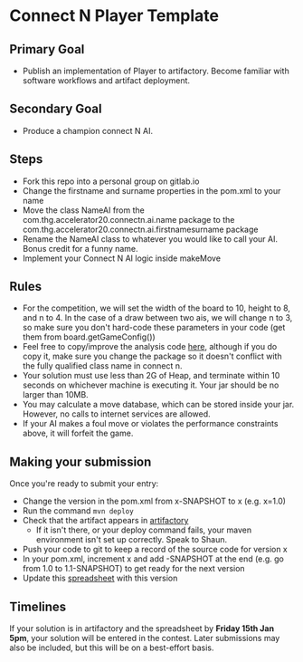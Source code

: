 # Connect N Player Template

## Primary Goal
* Publish an implementation of Player to artifactory. Become familiar with software workflows and artifact deployment.

## Secondary Goal
* Produce a champion connect N AI.

## Steps
* Fork this repo into a personal group on gitlab.io
* Change the firstname and surname properties in the pom.xml to your name
* Move the class NameAI from the com.thg.accelerator20.connectn.ai.name package to the com.thg.accelerator20.connectn.ai.firstnamesurname package 
* Rename the NameAI class to whatever you would like to call your AI. Bonus credit for a funny name.
* Implement your Connect N AI logic inside makeMove


## Rules
* For the competition, we will set the width of the board to 10, height to 8, and n to 4. In the case of a draw between two ais, we will change n to 3, so make sure you don't hard-code these parameters in your code (get them from board.getGameConfig())
* Feel free to copy/improve the analysis code [here](https://gitlab.io.thehut.local/accelerator20/connect-n-20/blob/master/src/main/java/com/thehutgroup/accelerator/connectn/analysis/BoardAnalyser.java), although if you do copy it, make sure you change the package so it doesn't conflict with the fully qualified class name in connect n.
* Your solution must use less than 2G of Heap, and terminate within 10 seconds on whichever machine is executing it. Your jar should be no larger than 10MB.
* You may calculate a move database, which can be stored inside your jar. However, no calls to internet services are allowed. 
* If your AI makes a foul move or violates the performance constraints above, it will forfeit the game.

## Making your submission
Once you're ready to submit your entry:
* Change the version in the pom.xml from x-SNAPSHOT to x (e.g. x=1.0)
* Run the command ```mvn deploy```
* Check that the artifact appears in [artifactory](https://artifactory.io.thehut.local/artifactory/webapp/#/artifacts/browse/tree/General/libs-release-local/com/thg/accelerator20/connectn/ai/)
  * If it isn't there, or your deploy command fails, your maven environment isn't set up correctly. Speak to Shaun.
* Push your code to git to keep a record of the source code for version x
* In your pom.xml, increment x and add -SNAPSHOT at the end (e.g. go from 1.0 to 1.1-SNAPSHOT) to get ready for the next version
* Update this [spreadsheet](https://hutgroupnorthwich.sharepoint.com/:x:/s/accelerator20202/EdYIuDN_Il1DvcBXBqZOENsBFGjFeRkonB5YDx-t_sJi7A?e=jtqpOs) with this version

## Timelines
If your solution is in artifactory and the spreadsheet by **Friday 15th Jan 5pm**, your solution will be entered in the contest. Later submissions may also be included, but this will be on a best-effort basis.